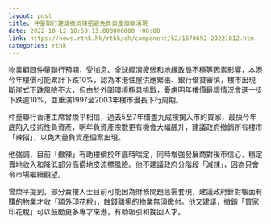 ```yaml
---
layout: post
title: 仲量聯行建議撤消辣招避免負資產個案湧現
date: 2022-10-12 18:59:13.000000000 +08:00
link: https://news.rthk.hk/rthk/ch/component/k2/1670692-20221012.htm
categories: rthk
---
```


物業顧問仲量聯行預期，受加息、全球經濟疲弱和地緣政局不穩等因素影響，本港今年樓價可能累計下跌10%，認為本港住屋供應緊張、銀行借貸審慎，樓市出現斷崖式下跌風險不大，但由於外圍環境極具挑戰，憂慮明年樓價最壞情況會進一步下跌逾10%，並重演1997至2003年樓市漫長下行周期。

仲量聯行香港主席曾煥平相信，過去5至7年借盡九成按揭入市的買家，最快今年底陷入技術性負資產，明年負資產宗數更有機會大幅飆升，建議政府撤銷所有樓市「辣招」，以免大量負資產個案出現。

他強調，目前「撤辣」有助樓價於年底時喘定，同時增強發展商對後市信心，穩定賣地收入和降低部分高價地皮流標風險。他不建議政府分階段「減辣」，因為只會令市場繼續觀望。

曾煥平提到，部分賣樓人士目前可能因為財務問題急需套現，建議政府針對帳面有賺的物業才收「額外印花稅」，蝕錢離場的物業無須繳付。他又建議，撤銷「買家印花稅」可以鼓勵更多專才來港，有助吸引和挽回人才。
